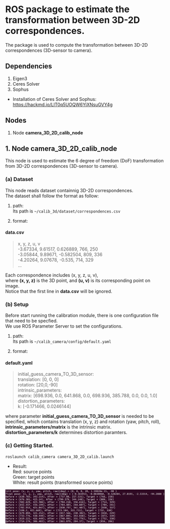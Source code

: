 # ROS package to estimate the transformation between 3D-2D  correspondences.

The package is used to compute the transformation between 3D-2D correspondences (3D-sensor to camera).  

## Dependencies
1. Eigen3
2. Ceres Solver
3. Sophus

* Installation of Ceres Solver and Sophus: https://hackmd.io/LlT0q5UOQW6YiXNsuGVY4g
## Nodes
1. Node **camera_3D_2D_calib_node**

## 1. Node camera_3D_2D_calib_node
This node is used to estimate the 6 degree of freedom (DoF) transformation from 3D-2D correspondences (3D-sensor to camera).  

### (a) Dataset
This node reads dataset containnig 3D-2D correspondences.  
The dataset shall follow the format as follow:  

1. path:  
Its path is ```~/calib_3d/dataset/correspondences.csv```

2. format:
#### data.csv
> x, y, z, u, v  
> -3.67334, 9.61517, 0.626889, 766, 250  
> -3.05844, 9.89671, -0.582504, 809, 336  
> -4.20264, 9.07678, -0.535, 714, 329  
> ...  

Each correspondence includes (x, y, z, u, v),  
where **(x, y, z)** is the 3D point, and **(u, v)** is its corresponding point on image.  
Notice that the first line in **data.csv** will be ignored.  

### (b) Setup
Before start running the calibration module, there is one configuration file that need to be specfied.  
We use ROS Parameter Server to set the configurations.  
1. path:  
Its path is ```~/calib_camera/config/default.yaml```  

2. format:
#### default.yaml
> initial_guess_camera_TO_3D_sensor:  
>   translation: [0, 0, 0]  
>   rotation: [20,0,-90]  
> intrinsic_parameters:  
>   matrix: [698.936, 0.0, 641.868, 0.0, 698.936, 385.788, 0.0, 0.0, 1.0]  
> distortion_parameters:  
>   k: [-0.171466, 0.0246144]  

where parameter **initial_guess_camera_TO_3D_sensor** is needed to be specified, which contains translation (x, y, z) and rotation (yaw, pitch, roll),  
**intrinsic_parameters/matrix** is the intrinsic matrix.  
**distortion_parameters/k** determines distortion paramters.  

### (c) Getting Started.
```
roslaunch calib_camera camera_3D_2D_calib.launch
```


* Result:  
Red: source points  
Green: target points  
White: result points (transformed source points)  
<img src="https://github.com/tom13133/calib_camera/blob/master/images/result.png" width="800">
